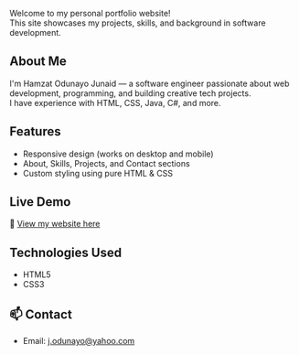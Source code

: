 Welcome to my personal portfolio website!  
This site showcases my projects, skills, and background in software development.

##  About Me
I'm Hamzat Odunayo Junaid — a software engineer passionate about web development, programming, and building creative tech projects.  
I have experience with HTML, CSS, Java, C#, and more.

##  Features
- Responsive design (works on desktop and mobile)
- About, Skills, Projects, and Contact sections
- Custom styling using pure HTML & CSS

##  Live Demo
🔗 [View my website here](https://yourusername.github.io/portfolio/)

##  Technologies Used
- HTML5  
- CSS3  


## 📫 Contact
- Email: j.odunayo@yahoo.com  
